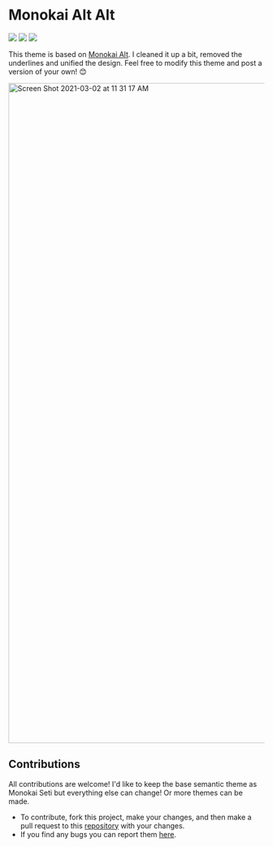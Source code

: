 # Monokai Alt Alt
[![](https://vsmarketplacebadge.apphb.com/version/eamodio.monokai-alt-alt.svg)](https://marketplace.visualstudio.com/items?itemName=eamodio.monokai-alt-alt) [![](https://vsmarketplacebadge.apphb.com/installs/eamodio.monokai-alt-alt.svg)](https://marketplace.visualstudio.com/items?itemName=eamodio.monokai-alt-alt) [![](https://vsmarketplacebadge.apphb.com/rating/eamodio.monokai-alt-alt.svg)](https://marketplace.visualstudio.com/items?itemName=eamodio.monokai-alt-alt)

This theme is based on [Monokai Alt](https://github.com/sarcadass/vscode-monokai-alt). I cleaned it up a bit, removed the underlines and unified the design. Feel free to modify this theme and post a version of your own! 😊

<img width="1298" alt="Screen Shot 2021-03-02 at 11 31 17 AM" src="https://user-images.githubusercontent.com/39813066/109696948-dec23d00-7b4a-11eb-96e6-806c216d3db8.png">

## Contributions
All contributions are welcome! I'd like to keep the base semantic theme as Monokai Seti but everything else can change! Or more themes can be made.
* To contribute, fork this project, make your changes, and then make a pull request to this [repository](https://github.com/tyirvine/monokai-alt-alt) with your changes.
* If you find any bugs you can report them [here](https://github.com/tyirvine/monokai-alt-alt/issues).
